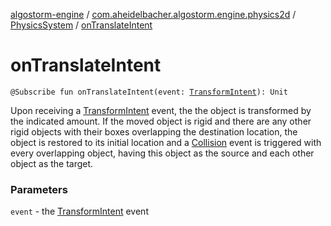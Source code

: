 [algostorm-engine](../../index.md) / [com.aheidelbacher.algostorm.engine.physics2d](../index.md) / [PhysicsSystem](index.md) / [onTranslateIntent](.)

# onTranslateIntent

`@Subscribe fun onTranslateIntent(event: `[`TransformIntent`](-transform-intent/index.md)`): Unit`

Upon receiving a [TransformIntent](-transform-intent/index.md) event, the the object is transformed
by the indicated amount. If the moved object is rigid and there are any
other rigid objects with their boxes overlapping the destination
location, the object is restored to its initial location and a
[Collision](../-collision/index.md) event is triggered with every overlapping object, having this
object as the source and each other object as the target.

### Parameters

`event` - the [TransformIntent](-transform-intent/index.md) event